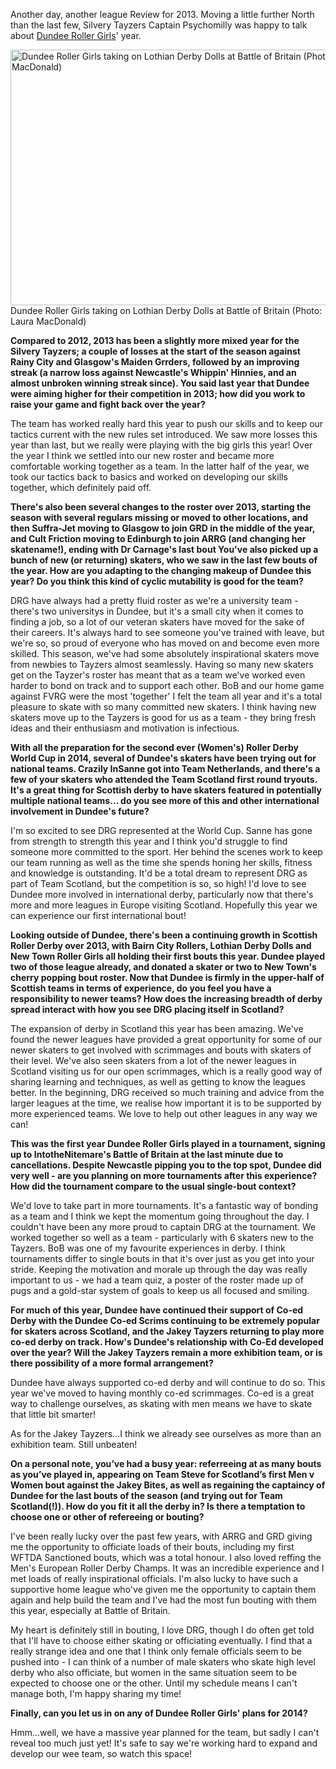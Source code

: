 <html><body><p>Another day, another league Review for 2013. Moving a little further North than the last few, Silvery Tayzers Captain Psychomilly was happy to talk about <a href="http://dundeerollergirls.com/">Dundee Roller Girls</a>' year.

<a href="http://scottishrollerderbyblog.com/2014/01/img_0341-copy.jpg"><img class="size-large wp-image-3158" alt="Dundee Roller Girls taking on Lothian Derby Dolls at Battle of Britain (Photo: Laura MacDonald)" src="http://scottishrollerderbyblog.com/2014/01/img_0341-copy.jpg?w=614" width="614" height="409"></a> Dundee Roller Girls taking on Lothian Derby Dolls at Battle of Britain (Photo: Laura MacDonald)

<strong>Compared to 2012, 2013 has been a slightly more mixed year for the Silvery Tayzers; a couple of losses at the start of the season against Rainy City and Glasgow's Maiden Grrders, followed by an improving streak (a narrow loss against Newcastle's Whippin' Hinnies, and an almost unbroken winning streak since). You said last year that Dundee were aiming higher for their competition in 2013; how did you work to raise your game and fight back over the year?</strong>

The team has worked really hard this year to push our skills and to keep our tactics current with the new rules set introduced. We saw more losses this year than last, but we really were playing with the big girls this year! Over the year I think we settled into our new roster and became more comfortable working together as a team. In the latter half of the year, we took our tactics back to basics and worked on developing our skills together, which definitely paid off.

<strong>There's also been several changes to the roster over 2013, starting the season with several regulars missing or moved to other locations, and then Suffra-Jet moving to Glasgow to join GRD in the middle of the year, and Cult Friction moving to Edinburgh to join ARRG (and changing her skatename!), ending with Dr Carnage's last bout You've also picked up a bunch of new (or returning) skaters, who we saw in the last few bouts of the year. How are you adapting to the changing makeup of Dundee this year? Do you think this kind of cyclic mutability is good for the team?</strong>

DRG have always had a pretty fluid roster as we're a university team - there's two universitys in Dundee, but it's a small city when it comes to finding a job, so a lot of our veteran skaters have moved for the sake of their careers. It's always hard to see someone you've trained with leave, but we're so, so proud of everyone who has moved on and become even more skilled.
This season, we've had some absolutely inspirational skaters move from newbies to Tayzers almost seamlessly. Having so many new skaters get on the Tayzer's roster has meant that as a team we've worked even harder to bond on track and to support each other. BoB and our home game against FVRG were the most 'together' I felt the team all year and it's a total pleasure to skate with so many committed new skaters. I think having new skaters move up to the Tayzers is good for us as a team - they bring fresh ideas and their enthusiasm and motivation is infectious.

<strong>With all the preparation for the second ever (Women's) Roller Derby World Cup in 2014, several of Dundee's skaters have been trying out for national teams. Crazily InSanne got into Team Netherlands, and there's a few of your skaters who attended the Team Scotland first round tryouts. It's a great thing for Scottish derby to have skaters featured in potentially multiple national teams… do you see more of this and other international involvement in Dundee's future?</strong>

I'm so excited to see DRG represented at the World Cup. Sanne has gone from strength to strength this year and I think you'd struggle to find someone more committed to the sport. Her behind the scenes work to keep our team running as well as the time she spends honing her skills, fitness and knowledge is outstanding. It'd be a total dream to represent DRG as part of Team Scotland, but the competition is so, so high!
I'd love to see Dundee more involved in international derby, particularly now that there's more and more leagues in Europe visiting Scotland. Hopefully this year we can experience our first international bout!

<strong>Looking outside of Dundee, there's been a continuing growth in Scottish Roller Derby over 2013, with Bairn City Rollers, Lothian Derby Dolls and New Town Roller Girls all holding their first bouts this year. Dundee played two of those league already, and donated a skater or two to New Town's cherry popping bout roster. Now that Dundee is firmly in the upper-half of Scottish teams in terms of experience, do you feel you have a responsibility to newer teams? How does the increasing breadth of derby spread interact with how you see DRG placing itself in Scotland?</strong>

The expansion of derby in Scotland this year has been amazing. We've found the newer leagues have provided a great opportunity for some of our newer skaters to get involved with scrimmages and bouts with skaters of their level. We've also seen skaters from a lot of the newer leagues in Scotland visiting us for our open scrimmages, which is a really good way of sharing learning and techniques, as well as getting to know the leagues better. In the beginning, DRG received so much training and advice from the larger leagues at the time, we realise how important it is to be supported by more experienced teams. We love to help out other leagues in any way we can!

<strong>This was the first year Dundee Roller Girls played in a tournament, signing up to IntotheNitemare's Battle of Britain at the last minute due to cancellations. Despite Newcastle pipping you to the top spot, Dundee did very well - are you planning on more tournaments after this experience? How did the tournament compare to the usual single-bout context?</strong>

We'd love to take part in more tournaments. It's a fantastic way of bonding as a team and I think we kept the momentum going throughout the day. I couldn't have been any more proud to captain DRG at the tournament. We worked together so well as a team - particularly with 6 skaters new to the Tayzers. BoB was one of my favourite experiences in derby.
I think tournaments differ to single bouts in that it's over just as you get into your stride. Keeping the motivation and morale up through the day was really important to us - we had a team quiz, a poster of the roster made up of pugs and a gold-star system of goals to keep us all focused and smiling.

<strong>For much of this year, Dundee have continued their support of Co-ed Derby with the Dundee Co-ed Scrims continuing to be extremely popular for skaters across Scotland, and the Jakey Tayzers returning to play more co-ed derby on track. How's Dundee's relationship with Co-Ed developed over the year? Will the Jakey Tayzers remain a more exhibition team, or is there possibility of a more formal arrangement?</strong>

Dundee have always supported co-ed derby and will continue to do so. This year we've moved to having monthly co-ed scrimmages. Co-ed is a great way to challenge ourselves, as skating with men means we have to skate that little bit smarter!

As for the Jakey Tayzers...I think we already see ourselves as more than an exhibition team. Still unbeaten!

<strong>On a personal note, you’ve had a busy year: referreeing at as many bouts as you’ve played in, appearing on Team Steve for Scotland’s first Men v Women bout against the Jakey Bites, as well as regaining the captaincy of Dundee for the last bouts of the season (and trying out for Team Scotland(!)). How do you fit it all the derby in? Is there a temptation to choose one or other of refereeing or bouting?</strong>

I've been really lucky over the past few years, with ARRG and GRD giving me the opportunity to officiate loads of their bouts, including my first WFTDA Sanctioned bouts, which was a total honour. I also loved reffing the Men's European Roller Derby Champs. It was an incredible experience and I met loads of really inspirational officials. I'm also lucky to have such a supportive home league who've given me the opportunity to captain them again and help build the team and I've had the most fun bouting with them this year, especially at Battle of Britain.

My heart is definitely still in bouting, I love DRG, though I do often get told that I'll have to choose either skating or officiating eventually. I find that a really strange idea and one that I think only female officials seem to be pushed into - I can think of a number of male skaters who skate high level derby who also officiate, but women in the same situation seem to be expected to choose one or the other. Until my schedule means I can't manage both, I'm happy sharing my time!

<strong>Finally, can you let us in on any of Dundee Roller Girls' plans for 2014?</strong>

Hmm...well, we have a massive year planned for the team, but sadly I can't reveal too much just yet! It's safe to say we're working hard to expand and develop our wee team, so watch this space!</p></body></html>
